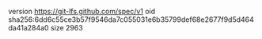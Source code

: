 version https://git-lfs.github.com/spec/v1
oid sha256:6dd6c55ce3b57f9546da7c055031e6b35799def68e2677f9d5d464da41a284a0
size 2963

